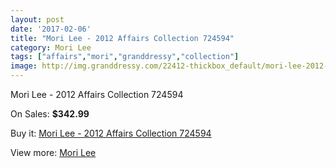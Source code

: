 ```yaml
---
layout: post
date: '2017-02-06'
title: "Mori Lee - 2012 Affairs Collection 724594"
category: Mori Lee
tags: ["affairs","mori","granddressy","collection"]
image: http://img.granddressy.com/22412-thickbox_default/mori-lee-2012-affairs-collection-724594.jpg
---
```

Mori Lee - 2012 Affairs Collection 724594

On Sales: **$342.99**
<a href="https://www.granddressy.com/en/mori-lee/21361-mori-lee-2012-affairs-collection-724594.html"><amp-img layout="responsive" width="600" height="600" src="//img.granddressy.com/22412-thickbox_default/mori-lee-2012-affairs-collection-724594.jpg" alt="Mori Lee - 2012 Affairs Collection 724594 0" /></a>

Buy it: [Mori Lee - 2012 Affairs Collection 724594](https://www.granddressy.com/en/mori-lee/21361-mori-lee-2012-affairs-collection-724594.html "Mori Lee - 2012 Affairs Collection 724594")

View more: [Mori Lee](https://www.granddressy.com/en/185-mori-lee "Mori Lee")